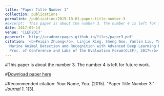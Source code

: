 ```yaml
---
title: "Paper Title Number 1"
collection: publications
permalink: /publication/2015-10-01-paper-title-number-3
#excerpt: 'This paper is about the number 3. The number 4 is left for future work.'
date: 2017-09-14
venue: 'CLEF2017'
paperurl: 'http://academicpages.github.io/files/paper3.pdf'
citation: '<b>Peiqin Zhuang</b>, Linjie Xing, Sheng Guo, Yanlin Liu, Yu Qiao. <i>
  Marine Animal Detection and Recognition with Advanced Deep Learning Models</i><b>
  Proc. of Conference and Labs of the Evaluation Forum(CLEF), 2017</b>'
---
```

#This paper is about the number 3. The number 4 is left for future work.

#[Download paper here](http://academicpages.github.io/files/paper3.pdf)

#Recommended citation: Your Name, You. (2015). "Paper Title Number 3." <i>Journal 1</i>. 1(3).
